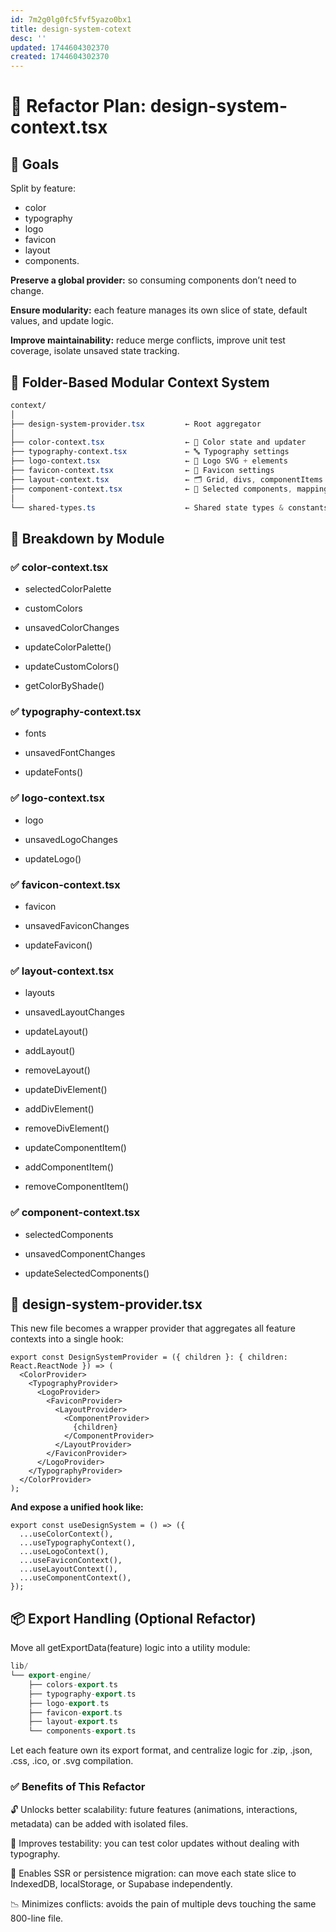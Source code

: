 ```yaml
---
id: 7m2g0lg0fc5fvf5yazo0bx1
title: design-system-cotext
desc: ''
updated: 1744604302370
created: 1744604302370
---
```


# 🧠 Refactor Plan: design-system-context.tsx

## 🎯 Goals

Split by feature: 

- color
- typography
- logo
- favicon
- layout
- components.

**Preserve a global provider:** so consuming components don’t need to change.

**Ensure modularity:** each feature manages its own slice of state, default values, and update logic.

**Improve maintainability:** reduce merge conflicts, improve unit test coverage, isolate unsaved state tracking.

## 📁 Folder-Based Modular Context System
```css
context/
│
├── design-system-provider.tsx         ← Root aggregator
│
├── color-context.tsx                  ← 🎨 Color state and updater
├── typography-context.tsx             ← 🔤 Typography settings
├── logo-context.tsx                   ← 🧬 Logo SVG + elements
├── favicon-context.tsx                ← 🧩 Favicon settings
├── layout-context.tsx                 ← 🗂️ Grid, divs, componentItems
├── component-context.tsx              ← 🧱 Selected components, mappings
│
└── shared-types.ts                    ← Shared state types & constants
```

## 🧩 Breakdown by Module

### ✅ color-context.tsx

- selectedColorPalette

- customColors

- unsavedColorChanges

- updateColorPalette()

- updateCustomColors()

- getColorByShade()

### ✅ typography-context.tsx

- fonts

- unsavedFontChanges

- updateFonts()

### ✅ logo-context.tsx

- logo

- unsavedLogoChanges

- updateLogo()

### ✅ favicon-context.tsx

- favicon

- unsavedFaviconChanges

- updateFavicon()

### ✅ layout-context.tsx

- layouts

- unsavedLayoutChanges

- updateLayout()

- addLayout()

- removeLayout()

- updateDivElement()

- addDivElement()

- removeDivElement()

- updateComponentItem()

- addComponentItem()

- removeComponentItem()

### ✅ component-context.tsx

- selectedComponents

- unsavedComponentChanges

- updateSelectedComponents()

## 🔄 design-system-provider.tsx

This new file becomes a wrapper provider that aggregates all feature contexts into a single hook:

```tsx
export const DesignSystemProvider = ({ children }: { children: React.ReactNode }) => (
  <ColorProvider>
    <TypographyProvider>
      <LogoProvider>
        <FaviconProvider>
          <LayoutProvider>
            <ComponentProvider>
              {children}
            </ComponentProvider>
          </LayoutProvider>
        </FaviconProvider>
      </LogoProvider>
    </TypographyProvider>
  </ColorProvider>
);
```

**And expose a unified hook like:**

```tsx
export const useDesignSystem = () => ({
  ...useColorContext(),
  ...useTypographyContext(),
  ...useLogoContext(),
  ...useFaviconContext(),
  ...useLayoutContext(),
  ...useComponentContext(),
});
```

## 📦 Export Handling (Optional Refactor)

Move all getExportData(feature) logic into a utility module:

```cpp
lib/
└── export-engine/
    ├── colors-export.ts
    ├── typography-export.ts
    ├── logo-export.ts
    ├── favicon-export.ts
    ├── layout-export.ts
    └── components-export.ts
```

Let each feature own its export format, and centralize logic for .zip, .json, .css, .ico, or .svg compilation.

### ✅ Benefits of This Refactor

🔓 Unlocks better scalability: future features (animations, interactions, metadata) can be added with isolated files.

🧪 Improves testability: you can test color updates without dealing with typography.

🚀 Enables SSR or persistence migration: can move each state slice to IndexedDB, localStorage, or Supabase independently.

📉 Minimizes conflicts: avoids the pain of multiple devs touching the same 800-line file.